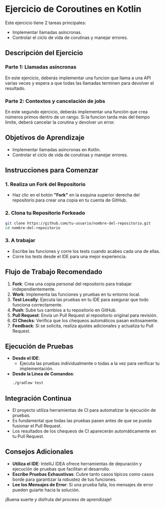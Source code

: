 # Ejercicio de Coroutines en Kotlin

Este ejercicio tiene 2 tareas principales:
- Implementar llamadas asíncronas.
- Controlar el ciclo de vida de corutinas y manejar errores.

## Descripción del Ejercicio

### **Parte 1: Llamadas asíncronas**

En este ejercicio, deberás implementar una funcion que llama a una API varias
veces y espera a que todas las llamadas terminen para devolver el resultado.

### **Parte 2: Contextos y cancelación de jobs**

En este segundo ejercicio, deberás implementar una función que crea números primos
dentro de un rango. Si la funcion tarda más del tiempo limite, deberá cancelar la
corutina y devolver un error.

## Objetivos de Aprendizaje

- Implementar llamadas asíncronas en Kotlin.
- Controlar el ciclo de vida de corutinas y manejar errores.

## Instrucciones para Comenzar

### 1. Realiza un Fork del Repositorio

- Haz clic en el botón **"Fork"** en la esquina superior derecha del repositorio para crear una copia en tu cuenta de GitHub.

### 2. Clona tu Repositorio Forkeado

```bash
git clone https://github.com/tu-usuario/nombre-del-repositorio.git
cd nombre-del-repositorio
```

### 3. A trabajar

- Escribe las funciones y corre los tests cuando acabes cada una de ellas.
- Corre los tests desde el IDE para una mejor experiencia.

## Flujo de Trabajo Recomendado

1. **Fork**: Crea una copia personal del repositorio para trabajar independientemente.
2. **Work**: Implementa las funciones y pruebas en tu entorno local.
3. **Test Locally**: Ejecuta las pruebas en tu IDE para asegurar que todo funciona correctamente.
4. **Push**: Sube tus cambios a tu repositorio en GitHub.
5. **Pull Request**: Envía un Pull Request al repositorio original para revisión.
6. **CI Checks**: Verifica que los chequeos automáticos pasan exitosamente.
7. **Feedback**: Si se solicita, realiza ajustes adicionales y actualiza tu Pull Request.

## Ejecución de Pruebas

- **Desde el IDE**:
    - Ejecuta las pruebas individualmente o todas a la vez para verificar tu implementación.
- **Desde la Línea de Comandos**:
  ```bash
  ./gradlew test
  ```

## Integración Continua

- El proyecto utiliza herramientas de CI para automatizar la ejecución de pruebas.
- Es fundamental que todas las pruebas pasen antes de que se pueda fusionar el Pull Request.
- Los resultados de los chequeos de CI aparecerán automáticamente en tu Pull Request.

## Consejos Adicionales

- **Utiliza el IDE**: IntelliJ IDEA ofrece herramientas de depuración y ejecución de pruebas que facilitan el desarrollo.
- **Escribe Pruebas Exhaustivas**: Cubre tanto casos típicos como casos borde para garantizar la robustez de tus funciones.
- **Lee los Mensajes de Error**: Si una prueba falla, los mensajes de error pueden guiarte hacia la solución.


¡Buena suerte y disfruta del proceso de aprendizaje!